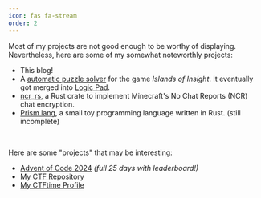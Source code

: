 ```yaml
---
icon: fas fa-stream
order: 2
---
```


Most of my projects are not good enough to be worthy of displaying. Nevertheless, here are some of my somewhat noteworthly projects:
- This blog!
- A [automatic puzzle solver](https://github.com/ALaggyDev/logic-grid-solver) for the game _Islands of Insight_. It eventually got merged into [Logic Pad](https://github.com/hlysine/logic-pad).
- [ncr_rs](https://github.com/ALaggyDev/ncr-rs), a Rust crate to implement Minecraft's No Chat Reports (NCR) chat encryption.
- [Prism lang](https://github.com/ALaggyDev/prism-lang), a small toy programming language written in Rust. (still incomplete)

<br>

Here are some "projects" that may be interesting:
- [Advent of Code 2024](https://github.com/ALaggyDev/advent-of-code-2024) _(full 25 days with leaderboard!)_
- [My CTF Repository](https://github.com/ALaggyDev/CTF-Competitions)
- [My CTFtime Profile](https://ctftime.org/user/198027)
